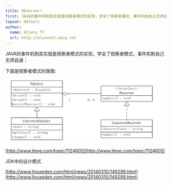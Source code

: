 ```yaml
---
title: Observer!
first: JAVA的事件机制其实就是观察者模式的实现，学会了观察者模式，事件机制自己无师自通
layout: default
author:
  name: Aliece TT
  url: http://aliecett.wicp.net
---
```


JAVA的事件机制其实就是观察者模式的实现，学会了观察者模式，事件机制自己无师自通：

下面是观察者模式的类图:

<img src="/assets/images/DesignPatterns/observer.png"></img>

[http://www.iteye.com/topic/1124605](http://www.iteye.com/topic/1124605)

JDK中的设计模式

[http://www.linuxeden.com/html/news/20140310/149299.html](http://www.linuxeden.com/html/news/20140310/149299.html)
